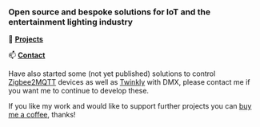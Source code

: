 ### Open source and bespoke solutions for IoT and the entertainment lighting industry 
🔆 **[Projects](https://github.com/gobo-ws/misc/blob/master/projects.md)**   
  	   
📫 **[Contact](mailto:contact@johan.lighting?subject=johan.lighting%20contact)**  
  
    
      
  
  Have also started some (not yet published) solutions to control [Zigbee2MQTT](https://www.zigbee2mqtt.io) devices as well as [Twinkly](https://twinkly.com) with DMX, please contact me if you want me to continue to develop these.  
  
  If you like my work and would like to support further projects you can [buy me a coffee](https://www.buymeacoffee.com/gobows), thanks!  
